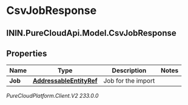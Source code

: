 # CsvJobResponse

## ININ.PureCloudApi.Model.CsvJobResponse

## Properties

|Name | Type | Description | Notes|
|------------ | ------------- | ------------- | -------------|
| **Job** | [**AddressableEntityRef**](AddressableEntityRef) | Job for the import | |



_PureCloudPlatform.Client.V2 233.0.0_

